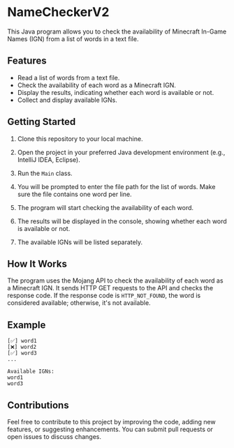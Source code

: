 # NameCheckerV2

This Java program allows you to check the availability of Minecraft In-Game Names (IGN) from a list of words in a text file.

## Features

- Read a list of words from a text file.
- Check the availability of each word as a Minecraft IGN.
- Display the results, indicating whether each word is available or not.
- Collect and display available IGNs.

## Getting Started

1. Clone this repository to your local machine.

2. Open the project in your preferred Java development environment (e.g., IntelliJ IDEA, Eclipse).

3. Run the `Main` class.

4. You will be prompted to enter the file path for the list of words. Make sure the file contains one word per line.

5. The program will start checking the availability of each word.

6. The results will be displayed in the console, showing whether each word is available or not.

7. The available IGNs will be listed separately.

## How It Works

The program uses the Mojang API to check the availability of each word as a Minecraft IGN. It sends HTTP GET requests to the API and checks the response code. If the response code is `HTTP_NOT_FOUND`, the word is considered available; otherwise, it's not available.

## Example

```
[✅] word1
[❌] word2
[✅] word3
...

Available IGNs:
word1
word3
```

## Contributions
Feel free to contribute to this project by improving the code, adding new features, or suggesting enhancements. You can submit pull requests or open issues to discuss changes.
